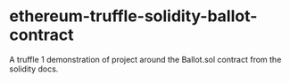 # ethereum-truffle-solidity-ballot-contract
A truffle 1 demonstration of project around the Ballot.sol contract from the solidity docs.
